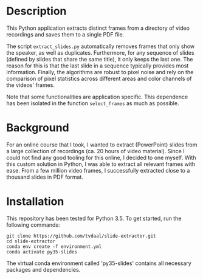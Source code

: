 # Description

This Python application extracts distinct frames from a directory of video
recordings and saves them to a single PDF file.

The script `extract_slides.py` automatically removes frames that only show the
speaker, as well as duplicates. Furthermore, for any sequence of slides
(defined by slides that share the same title), it only keeps the last one.
The reason for this is that the last slide in a sequence typically provides
most information. Finally, the algorithms are robust to pixel noise and rely
on the comparison of pixel statistics across different areas and color channels
of the videos' frames.

Note that some functionalities are application specific. This dependence has
been isolated in the function `select_frames` as much as possible.

# Background

For an online course that I took, I wanted to extract (PowerPoint) slides from
a large collection of recordings (ca. 20 hours of video material). Since I
could not find any good tooling for this online, I decided to one myself.
With this custom solution in Python, I was able to extract all relevant
frames with ease. From a few million video frames, I successfully extracted
close to a thousand slides in PDF format.

# Installation

This repository has been tested for Python 3.5. To get started, run the
following commands:

```
git clone https://github.com/tvdaal/slide-extractor.git
cd slide-extractor
conda env create -f environment.yml
conda activate py35-slides
```

The virtual conda environment called 'py35-slides' contains all necessary
packages and dependencies.
